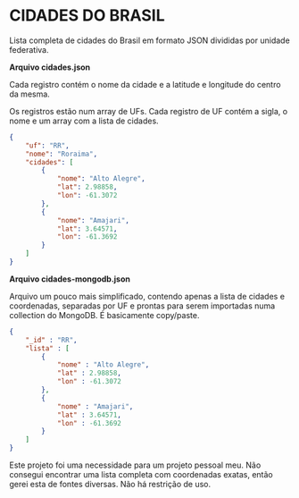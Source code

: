 # CIDADES DO BRASIL
Lista completa de cidades do Brasil em formato JSON divididas por unidade federativa.


**Arquivo cidades.json**

Cada registro contém o nome da cidade e a latitude e longitude do centro da mesma.

Os registros estão num array de UFs. Cada registro de UF contém a sigla, o nome e um array com a lista de cidades.

```json
{
	"uf": "RR",
	"nome": "Roraima",
	"cidades": [
		{
			"nome": "Alto Alegre",
			"lat": 2.98858,
			"lon": -61.3072
		},
		{
			"nome": "Amajari",
			"lat": 3.64571,
			"lon": -61.3692
		}
	]
}
```
  
  

**Arquivo cidades-mongodb.json**

Arquivo um pouco mais simplificado, contendo apenas a lista de cidades e coordenadas, separadas por UF e prontas para serem importadas numa collection do MongoDB. É basicamente copy/paste.

```json
{ 
    "_id" : "RR", 
    "lista" : [
        {
            "nome" : "Alto Alegre", 
            "lat" : 2.98858, 
            "lon" : -61.3072
        }, 
        {
            "nome" : "Amajari", 
            "lat" : 3.64571, 
            "lon" : -61.3692
        }
    ]
}
```

Este projeto foi uma necessidade para um projeto pessoal meu. Não consegui encontrar uma lista completa com coordenadas exatas, então gerei esta de fontes diversas. Não há restrição de uso.
